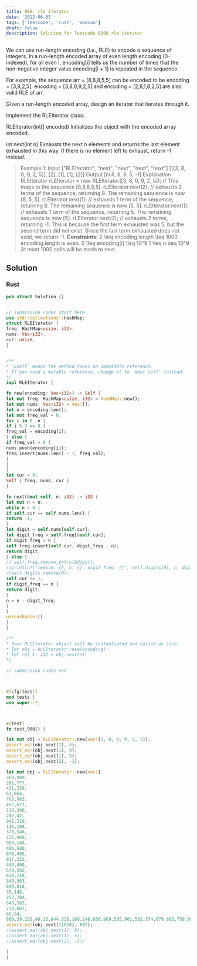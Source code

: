 ```yaml
---
title: 900. rle iterator
date: '2022-06-05'
tags: ['leetcode', 'rust', 'medium']
draft: false
description: Solution for leetcode 0900 rle iterator
---
```




We can use run-length encoding (i.e., RLE) to encode a sequence of integers. In a run-length encoded array of even length encoding (0-indexed), for all even i, encoding[i] tells us the number of times that the non-negative integer value encoding[i + 1] is repeated in the sequence.



For example, the sequence arr <TeX>=</TeX> [8,8,8,5,5] can be encoded to be encoding <TeX>=</TeX> [3,8,2,5]. encoding <TeX>=</TeX> [3,8,0,9,2,5] and encoding <TeX>=</TeX> [2,8,1,8,2,5] are also valid RLE of arr.



Given a run-length encoded array, design an iterator that iterates through it.

Implement the RLEIterator class:



RLEIterator(int[] encoded) Initializes the object with the encoded array encoded.

int next(int n) Exhausts the next n elements and returns the last element exhausted in this way. If there is no element left to exhaust, return -1 instead.





>   Example 1:
>   Input
>   ["RLEIterator", "next", "next", "next", "next"]
>   [[[3, 8, 0, 9, 2, 5]], [2], [1], [1], [2]]
>   Output
>   [null, 8, 8, 5, -1]
>   Explanation
>   RLEIterator rLEIterator <TeX>=</TeX> new RLEIterator([3, 8, 0, 9, 2, 5]); // This maps to the sequence [8,8,8,5,5].
>   rLEIterator.next(2); // exhausts 2 terms of the sequence, returning 8. The remaining sequence is now [8, 5, 5].
>   rLEIterator.next(1); // exhausts 1 term of the sequence, returning 8. The remaining sequence is now [5, 5].
>   rLEIterator.next(1); // exhausts 1 term of the sequence, returning 5. The remaining sequence is now [5].
>   rLEIterator.next(2); // exhausts 2 terms, returning -1. This is because the first term exhausted was 5,
>   but the second term did not exist. Since the last term exhausted does not exist, we return -1.
**Constraints:**
>   	2 <TeX>\leq</TeX> encoding.length <TeX>\leq</TeX> 1000
>   	encoding.length is even.
>   	0 <TeX>\leq</TeX> encoding[i] <TeX>\leq</TeX> 10^9
>   	1 <TeX>\leq</TeX> n <TeX>\leq</TeX> 10^9
>   	At most 1000 calls will be made to next.


## Solution


### Rust
```rust
pub struct Solution {}


// submission codes start here
use std::collections::HashMap;
struct RLEIterator {
freq: HashMap<usize, i32>,
nums: Vec<i32>,
cur: usize,
}


/**
* `&self` means the method takes an immutable reference.
* If you need a mutable reference, change it to `&mut self` instead.
*/
impl RLEIterator {

fn new(encoding: Vec<i32>) -> Self {
let mut freq: HashMap<usize, i32> = HashMap::new();
let mut nums: Vec<i32> = vec![];
let n = encoding.len();
let mut freq_val = 0;
for i in 0..n {
if i % 2 == 0 {
freq_val = encoding[i];
} else {
if freq_val > 0 {
nums.push(encoding[i]);
freq.insert(nums.len() - 1, freq_val);
}
}
}
let cur = 0;
Self { freq, nums, cur }
}

fn next(&mut self, n: i32) -> i32 {
let mut n = n;
while n > 0 {
if self.cur == self.nums.len() {
return -1;
}
let digit = self.nums[self.cur];
let digit_freq = self.freq[&self.cur];
if digit_freq > n {
self.freq.insert(self.cur, digit_freq - n);
return digit;
} else {
// self.freq.remove_entry(&digit);
//println!("remove: {}, n: {}, digit_freq: {}", self.digits[0], n, digit_freq);
//self.digits.remove(0);
self.cur += 1;
if digit_freq == n {
return digit;
}
n = n - digit_freq;
}
}
unreachable!()
}
}

/**
* Your RLEIterator object will be instantiated and called as such:
* let obj = RLEIterator::new(encoding);
* let ret_1: i32 = obj.next(n);
*/

// submission codes end



#[cfg(test)]
mod tests {
use super::*;



#[test]
fn test_900() {

let mut obj = RLEIterator::new(vec![3, 8, 0, 9, 2, 5]);
assert_eq!(obj.next(2), 8);
assert_eq!(obj.next(1), 8);
assert_eq!(obj.next(1), 5);
assert_eq!(obj.next(2), -1);

let mut obj = RLEIterator::new(vec![
368,989,
261,777,
431,358,
63,864,
702,903,
452,677,
119,398,
207,42,
948,216,
146,198,
378,546,
151,989,
983,148,
406,680,
878,495,
917,322,
498,499,
670,202,
610,218,
340,963,
899,818,
35,148,
257,784,
843,583,
718,807,
66,84,
869,39,225,40,15,844,330,160,148,656,969,505,901,502,574,679,805,758,991,747,906,206,535,599,826,482,791,388,586,852,798,657,0,182,507,254,65,860,943,303,408,810,62,641,127,287,830,55,35,418,492,864,717,674,151,987,411,612,387,47,471,151,32,618,630,105,549,347,383,777,490,882,610,467,632,338,124,683,622,789,127,912,800,917,873,681,811,519,786,189,782,445,757,455,790,75,44,935,486,901,945,667,572,216,93,820,889,780,699,420,305,113,426,566,923,936,416,99,774,735,30,447,687,30,920,963,723,78,70,359,29,348,9,975,819,70,894,208,204,674,939,123,7,369,24,605,860,187,112,344,960,130,967,362,473,292,938,959,636,184,993,102,581,156,898,946,805,316,243,755,291,420,46,132,20,77,73,420,551,741,142,422,637,84,445,369,949,57,409,417,728,320,204,293,471,951,797,277,558,688,796,446,399,768,432,248,453,938,142,462,637,483,203,1,699,619,7,298,769,629,545,156,707,471,678,760,232,762,280,984,120,884,40,256,526,582,396,102,252,283,755,909,596,35,793,305,340,530,249,920,163,415,289,520,574,627,531,411,635,403,779,788,292,372,629,157,697,381,591,139,668,354,473,415,477,695,318,652,60,300,745,52,621,25,472,889,10,527,66,867,686,742,669,6,41,621,1000,874,700,727,226,752,288,105,461,330,168,422,898,435,447,709,524,129,911,444,790,389,807,389,220,196,940,587,49,388,234,84,186,57,638,173,611,613,705,512,284,878,353,458,632,516,957,955,930,935,581,490,704,215,266,43,163,3,655,140,787,681,971,396,922,454,339,102,883,795,323,456,325,28,44,369,209,525,187,201,673,736,312,860,254,344,713,44,935,72,461,725,47,809,979,460,118,81,98,766,414,920,441,77,427,755,830,39,180,490,128,871,935,319,435,557,285,541,201,296,442,605,536,261,232,118,784,98,733,249,284,736,660,742,515,859,121,645,118,738,359,675,704,661,221,832,240,518,675,233,629,287,171,810,553,328,586,25,129,395,976,510,76,765,782,775,570,696,213,733,816,760,353,591,629,901,108,834,526,358,456,12,220,653,661,495,954,481,314,848,259,604,704,822,786,384,59,38,727,962,343,441,726,658,260,672,305,356,540,733,151,22,628,24,45,226,654,66,62,973,423,893,216,435,358,177,329,987,748,383,409,264,531,736,687,463,41,922,409,390,3,138,869,514,733,148,330,840,821,247,21,807,169,788,684,168,78,928,598,621,457,150,602,252,806,733,27,933,36,89,293,150,236,356,736,405,270,492,392,311,901,550,978,773,571,262,687,456,722,404,496,20,740,34,681,582,776,290,686,207,529,340,979,972,209,566,329,969,925,586,720,682,353,917,900,330,748,9,817,565,953,363,626,323,783,601,988,1,140,43,125,930,949,480,947,819,779,748,187,549,424,950,174,170,659,157,110,504,797,605,755,266,285,429,991,718,947,538,555,991,190,783,792,845,750,155,661,924,563,361,950,562,412,614,804,228,15,529,942,680,631,628,497,731,249,892,274,945,927,78,448,744,450,509,807,705,958,164,924,928,635,941,252,882,774,610,90,30,10,250,763,387,776,626,389,881,38,465,830,126,711,328,24,474,522,41,566,347,4,190,110,541,43,929,845,946,315,906,985,765,275,671,596,404,306,59,125,134,481,642,764,46,824,43,555,744,631,950,345,586,82,560,814,201,261,701,254,259,936,999,155,901,553,38,586,642,33,758,818,71,649,457,238,459,159,333,655,476,556,543,821,343,813,80,428,352,452,834,512,988,862,118,317,22,734,19,886,193,414,62,311,389,52,768,712,358,836,77,54,355,902,757,672,563,804,412,30,803,190,388,357,123,351,177,616,654,13,456,554,872,496,80,51,862,791,859,262,648,95,827,333,956,471,33,909,626,287,36,377,157,548,147,174,921,640,242,879,625,946,483,888,679,44,240,281,170,238,226,879,463,877,138,565,13,931,5,390,802,1000,19,824,510,38,777,112,612,779,674,380,26,436,914,333,248,137,510,533,73,408,659,967,431,436,471,225,395,645,397,581,836,998,885,372,21,612,475,237,40,321,798,965,106,878,48,714,26,421,871,393,925,713,604,161,340,411,590,997,283,504,934,345,629]);
assert_eq!(obj.next(11650), 807);
//assert_eq!(obj.next(1), 8);
//assert_eq!(obj.next(1), 5);
//assert_eq!(obj.next(2), -1);

}
}

```
